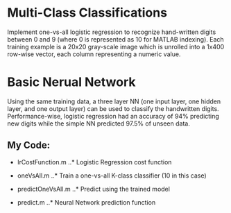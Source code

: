 # Multi-Class Classifications

Implement one-vs-all logistic regression to recognize hand-written digits between 0 and 9 (where 0 is represented as 10 for MATLAB indexing).  Each training example is a 20x20 gray-scale image which is unrolled into a 1x400 row-wise vector, each column representing a numeric value.

# Basic Nerual Network

Using the same training data, a three layer NN (one input layer, one hidden layer, and one output layer) can be used to classify the handwritten digits.  Performance-wise, logistic regression had an accuracy of 94% predicting new digits while the simple NN predicted 97.5% of unseen data.

## My Code:
* lrCostFunction.m
..* Logistic Regression cost function

* oneVsAll.m
..* Train a one-vs-all K-class classifier (10 in this case)

* predictOneVsAll.m
..* Predict using the trained model

* predict.m
..* Neural Network prediction function